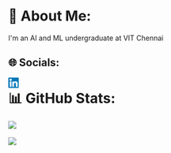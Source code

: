 # 💫 About Me:
I'm an AI and ML undergraduate at VIT Chennai

[1]: https://www.linkedin.com/in/misbah-anwar

## 🌐 Socials:
<a href="https://www.linkedin.com/in/misbah-anwar/"><img align="left" src="https://raw.githubusercontent.com/misbah-anwar/misbah-anwar/main/linkedin.svg" alt="Misbah | LinkedIn" width="21px"/></a>

# 📊 GitHub Stats:

![](https://github-readme-streak-stats.herokuapp.com/?user=misbah-anwar&theme=nightowl&hide_border=false)<br/>

[![](https://visitcount.itsvg.in/api?id=misbah-anwar&label=Profile%20Views&icon=1&pretty=false)](https://visitcount.itsvg.in)
